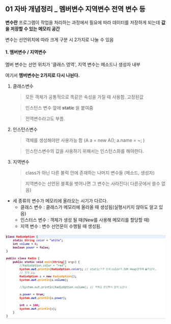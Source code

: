 ## 01 자바 개념정리 _ 멤버변수 지역변수 전역 변수 등

**변수란**  프로그램이 작업을 처리하는 과정에서 필요에 따라 데이터를 저장하게 되는데 **값을 저장할 수 있는 메모리 공간**

변수는 선언위치에 따라 크게 구분 시 2가지로 나눌 수 있음



#### 1.  멤버변수 / 지역변수 ####

멤버 변수는 선언 위치가 '클래스 영역', 지역 변수는 메소드나 생성자 내부

여기서 **멤버변수는 2가지로 다시 나뉜다.**

1. 클래스변수
	> 모든 객체가 공통적으로 똑같은 속성을 가질 때 사용함.
	> 고정된값

	> 인스턴스 변수 앞에 **static** 을 붙여줌
	
    >전역변수라고도 부름.
2. 인스턴스변수
	> 객체를 생성해야만 사용가능 함
	> (A a = new A(); a.name = ~; )

	> 인스턴스변수의 값을 사용하기 위해서는 인스턴스화를 해야한다.

3. 지역변수
	> class가 아닌 다른 불럭 안에 존재하는 나머지 변수들 (메소드, 생성자)

	> 지역변수는 선언된 블록을 벗어나면 그 변수는 사라진다( 다른곳에서 쓸수 없음)

* 세 종류의 변수가 메모리에 올라오는 시기가 다르다.
	* 클래스 변수 : 클래스가 메모리에 올라올 때 생성됨(실행시키지 않아도 알고 있음)
	* 인스터스 변수 : 객체가 생성 될 때(New를 사용해 메모리를 할당할 때)
	* 지역 변수 : 변수 선언문이 수행될 때 생성됨.	 

![staticTest](../image/staticTest.jpg)

